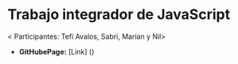 # Trabajo integrador de JavaScript

< Participantes: Tefi Avalos, Sabri, Marian y Nil>

* **GitHubePage:** [Link] ()
